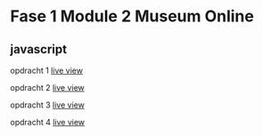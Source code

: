# Fase 1 Module 2 Museum Online
## javascript
opdracht 1
[live view](https://30570.hosts1.ma-cloud.nl/f1m2js/les-1-backgroundColor)

opdracht 2
[live view](https://30570.hosts1.ma-cloud.nl/f1m2js/les-2-boodschappen)

opdracht 3
[live view](https://30570.hosts1.ma-cloud.nl/f1m2js/tentoonstellling)

opdracht 4
[live view](https://30570.hosts1.ma-cloud.nl/f1m2js/Seizoenen)